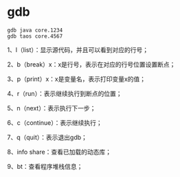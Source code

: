 # gdb

```
gdb java core.1234
gdb taos core.4567
```


1、l（list）：显示源代码，并且可以看到对应的行号；

2、b（break）x：x是行号，表示在对应的行号位置设置断点；

3、p（print）x：x是变量名，表示打印变量x的值；

4、r（run）：表示继续执行到断点的位置；

5、n（next）：表示执行下一步；

6、c（continue）：表示继续执行；

7、q（quit）：表示退出gdb；

8、info share：查看已加载的动态库；

9、bt：查看程序堆栈信息；
